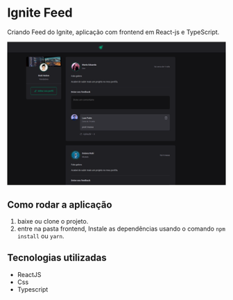 # Ignite Feed 

 Criando  Feed do Ignite, aplicação com frontend em React-js e TypeScript. 

<img src="./public/preview.png" width="600"/>

## Como rodar a aplicação

1. baixe ou clone o projeto.
2. entre na pasta frontend, Instale as dependências usando o comando `npm install` ou `yarn`.

## Tecnologias utilizadas ##

- ReactJS
- Css
- Typescript